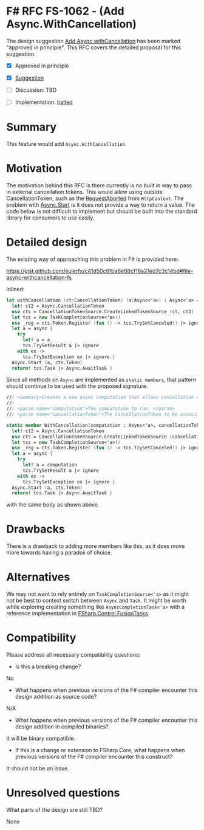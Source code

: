# F# RFC FS-1062 - (Add Async.WithCancellation)

The design suggestion [Add Async.withCancellation](https://github.com/fsharp/fslang-suggestions/issues/685) has been marked "approved in principle".
This RFC covers the detailed proposal for this suggestion.

* [x] Approved in principle
* [x] [Suggestion](https://github.com/fsharp/fslang-suggestions/issues/685)
* [ ] Discussion: TBD
* [ ] Implementation: [halted](https://github.com/dotnet/fsharp/pull/5892)


# Summary
[summary]: #summary

This feature would add `Async.WithCancellation`.  

# Motivation
[motivation]: #motivation

The motivation behind this RFC is there currently is no built in way to pass in external cancellation tokens. This would allow using outside CancellationToken, such as the [RequestAborted](https://docs.microsoft.com/en-us/dotnet/api/microsoft.aspnetcore.http.httpcontext.requestaborted?view=aspnetcore-2.1) from `HttpContext`.  The problem with [Async.Start](https://msdn.microsoft.com/en-us/visualfsharpdocs/conceptual/async.start-method-%5Bfsharp%5D?f=255&MSPPError=-2147217396) is it does not provide a way to return a value. The code below is not difficult to implement but should be built into the standard library for consumers to use easily. 

# Detailed design
[design]: #detailed-design

The existing way of approaching this problem in F# is provided here: 

https://gist.github.com/eulerfx/c41d50c6fba8e88cf16a21ed7c3c14bd#file-async-withcancellation-fs

Inlined:

```fsharp
let withCancellation (ct:CancellationToken) (a:Async<'a>) : Async<'a> = async {
  let! ct2 = Async.CancellationToken
  use cts = CancellationTokenSource.CreateLinkedTokenSource (ct, ct2)
  let tcs = new TaskCompletionSource<'a>()
  use _reg = cts.Token.Register (fun () -> tcs.TrySetCanceled() |> ignore)
  let a = async {
    try
      let! a = a
      tcs.TrySetResult a |> ignore
    with ex ->
      tcs.TrySetException ex |> ignore }
  Async.Start (a, cts.Token)
  return! tcs.Task |> Async.AwaitTask }
```

Since all methods on `Async` are implemented as `static members`, that pattern should continue to be used with the proposed signature. 

```fsharp
/// <summary>Creates a new async computation that allows cancellation with a provided CancellationToken.</summary>
///
/// <param name="computation">The computation to run. </param>
/// <param name="cancellationToken">The CancellationToken to be associated with the computation.</param>

static member WithCancellation(computation : Async<'a>, cancellationToken : CancellationToken) = async {
  let! ct2 = Async.CancellationToken
  use cts = CancellationTokenSource.CreateLinkedTokenSource (cancellationToken, ct2)
  let tcs = new TaskCompletionSource<'a>()
  use _reg = cts.Token.Register (fun () -> tcs.TrySetCanceled() |> ignore)
  let a = async {
    try
      let! a = computation
      tcs.TrySetResult a |> ignore
    with ex ->
      tcs.TrySetException ex |> ignore }
  Async.Start (a, cts.Token)
  return! tcs.Task |> Async.AwaitTask }
```

with the same body as shown above.



# Drawbacks
[drawbacks]: #drawbacks

There is a drawback to adding more members like this, as it does move more towards having a paradox of choice.

# Alternatives
[alternatives]: #alternatives

We may not want to rely entirely on `TaskCompletionSource<'a>` as it might not be best to context switch between `Async` and `Task`.  It might be worth while exploring creating something like `AsyncCompletionTask<'a>` with a reference implementation in [FSharp.Control.FusionTasks](https://github.com/kekyo/FSharp.Control.FusionTasks/blob/99e3cea2c5121ce00ea6e4c4750103c29a4b586a/FSharp.Control.FusionTasks/Infrastructures.fs#L188).  

# Compatibility
[compatibility]: #compatibility

Please address all necessary compatibility questions:
* Is this a breaking change? 

No

* What happens when previous versions of the F# compiler encounter this design addition as source code?

N/A

* What happens when previous versions of the F# compiler encounter this design addition in compiled binaries?

It will be binary compatible.

* If this is a change or extension to FSharp.Core, what happens when previous versions of the F# compiler encounter this construct?

It should not be an issue.



# Unresolved questions
[unresolved]: #unresolved-questions

What parts of the design are still TBD?

None

